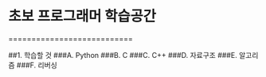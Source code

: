 # 초보 프로그래머 학습공간
===========================

##1. 학습할 것
  ###A. Python
  ###B. C
  ###C. C++
  ###D. 자료구조
  ###E. 알고리즘
  ###F. 리버싱
  
